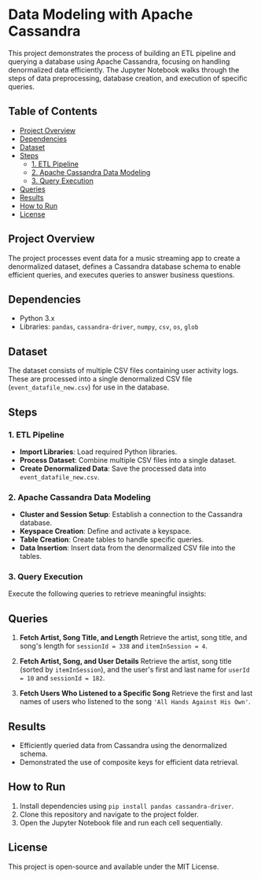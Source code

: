 # Data Modeling with Apache Cassandra

This project demonstrates the process of building an ETL pipeline and querying a database using Apache Cassandra, focusing on handling denormalized data efficiently. The Jupyter Notebook walks through the steps of data preprocessing, database creation, and execution of specific queries.

## Table of Contents
- [Project Overview](#project-overview)
- [Dependencies](#dependencies)
- [Dataset](#dataset)
- [Steps](#steps)
  - [1. ETL Pipeline](#1-etl-pipeline)
  - [2. Apache Cassandra Data Modeling](#2-apache-cassandra-data-modeling)
  - [3. Query Execution](#3-query-execution)
- [Queries](#queries)
- [Results](#results)
- [How to Run](#how-to-run)
- [License](#license)

## Project Overview
The project processes event data for a music streaming app to create a denormalized dataset, defines a Cassandra database schema to enable efficient queries, and executes queries to answer business questions.

## Dependencies
- Python 3.x
- Libraries: `pandas`, `cassandra-driver`, `numpy`, `csv`, `os`, `glob`

## Dataset
The dataset consists of multiple CSV files containing user activity logs. These are processed into a single denormalized CSV file (`event_datafile_new.csv`) for use in the database.

## Steps

### 1. ETL Pipeline
- **Import Libraries**: Load required Python libraries.
- **Process Dataset**: Combine multiple CSV files into a single dataset.
- **Create Denormalized Data**: Save the processed data into `event_datafile_new.csv`.

### 2. Apache Cassandra Data Modeling
- **Cluster and Session Setup**: Establish a connection to the Cassandra database.
- **Keyspace Creation**: Define and activate a keyspace.
- **Table Creation**: Create tables to handle specific queries.
- **Data Insertion**: Insert data from the denormalized CSV file into the tables.

### 3. Query Execution
Execute the following queries to retrieve meaningful insights:

## Queries

1. **Fetch Artist, Song Title, and Length**
   Retrieve the artist, song title, and song's length for `sessionId = 338` and `itemInSession = 4`.

2. **Fetch Artist, Song, and User Details**
   Retrieve the artist, song title (sorted by `itemInSession`), and the user's first and last name for `userId = 10` and `sessionId = 182`.

3. **Fetch Users Who Listened to a Specific Song**
   Retrieve the first and last names of users who listened to the song `'All Hands Against His Own'`.

## Results
- Efficiently queried data from Cassandra using the denormalized schema.
- Demonstrated the use of composite keys for efficient data retrieval.

## How to Run
1. Install dependencies using `pip install pandas cassandra-driver`.
2. Clone this repository and navigate to the project folder.
3. Open the Jupyter Notebook file and run each cell sequentially.

## License
This project is open-source and available under the MIT License.

